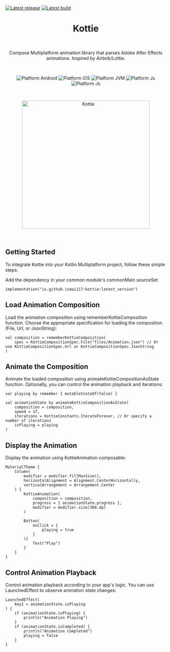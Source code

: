 [![Latest release](https://img.shields.io/github/v/release/ismai117/kottie?color=brightgreen&label=latest%20release)](https://github.com/ismai117/kottie/releases/latest)
[![Latest build](https://img.shields.io/github/v/release/ismai117/kottie?color=orange&include_prereleases&label=latest%20build)](https://github.com/ismai117/kottie/releases)
<br>
 
<h1 align="center">Kottie</h1></br>

<p align="center">
Compose Multiplatform animation library that parses Adobe After Effects animations. Inspired by Airbnb/Lottie.
</p>
</br>

<p align="center">
  <img alt="Platform Android" src="https://img.shields.io/badge/Platform-Android-brightgreen"/>
  <img alt="Platform iOS" src="https://img.shields.io/badge/Platform-iOS-lightgray"/>
  <img alt="Platform JVM" src="https://img.shields.io/badge/Platform-JVM-orange"/>
  <img alt="Platform Js" src="https://img.shields.io/badge/Platform-Js-yellow"/>
  <img alt="Platform Js" src="https://img.shields.io/badge/Platform-Wasm-red"/>
</p> <br>

<p align="center">
  <img align="center" src="https://github.com/ismai117/kottie/assets/88812838/1f46e16b-2fff-4fff-8a33-5d954b9e0c03" alt="Kottie" width="400"/>
</p> </br>

## Getting Started

To integrate Kottie into your Kotlin Multiplatform project, follow these simple steps:

Add the dependency in your common module's commonMain sourceSet

```
implementation("io.github.ismai117:kottie:latest_version")
```
## Load Animation Composition
Load the animation composition using rememberKottieComposition function. Choose the appropriate specification for loading the composition (File, Url, or JsonString):

```
val composition = rememberKottieComposition(
    spec = KottieCompositionSpec.File("files/Animation.json") // Or use KottieCompositionSpec.Url or KottieCompositionSpec.JsonString
)
```

## Animate the Composition
Animate the loaded composition using animateKottieCompositionAsState function. Optionally, you can control the animation playback and iterations:

```
var playing by remember { mutableStateOf(false) }

val animationState by animateKottieCompositionAsState(
    composition = composition,
    speed = 1f,
    iterations = KottieConstants.IterateForever, // Or specify a number of iterations
    isPlaying = playing
)
```

## Display the Animation
Display the animation using KottieAnimation composable:

```
MaterialTheme {
    Column(
        modifier = modifier.fillMaxSize(),
        horizontalAlignment = Alignment.CenterHorizontally,
        verticalArrangement = Arrangement.Center
    ) {
        KottieAnimation(
            composition = composition,
            progress = { animationState.progress },
            modifier = modifier.size(300.dp)
        )

        Button(
            onClick = {
                playing = true
            }
        ){
            Text("Play")
        }
    }
}
```

## Control Animation Playback
Control animation playback according to your app's logic. You can use LaunchedEffect to observe animation state changes:

```
LaunchedEffect(
    key1 = animationState.isPlaying
) {
    if (animationState.isPlaying) {
        println("Animation Playing")
    }
    if (animationState.isCompleted) {
        println("Animation Completed")
        playing = false
    }
}
```





